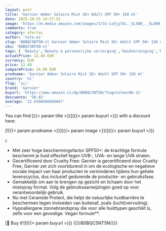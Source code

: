 ```yaml
---
layout: post
title: 'Garnier Amber Solaire Mist SE+ Adult SPF 50+ 150 ml'
date: 2025-10-25 14:37:52
image: 'https://m.media-amazon.com/images/I/31-czXjylhL._SL500_._SL400_.jpg'
comments: true
category: ofertas
author: 'tole.es'
slug: 'B0BQC5NT5N-nl Garnier Amber Solaire Mist SE+ Adult SPF 50+ 150 ml'
sku: 'B0BQC5NT5N-nl'
tags: [ 'Beauty','Beauty & persoonlijke verzorging','Huidverzorging','Make-upremovers','Zonnebrandmiddelen','Zonnebrandmiddelen voor het lichaam','Zonverzorging & bruining','garnier','🇳🇱', ]
actualPrice: 12.49 EUR
currency: EUR
price: 12.49
comparePrice: 24.99 EUR
prodname: 'Garnier Amber Solaire Mist SE+ Adult SPF 50+ 150 ml'
country: 'nl'
flag: '🇳🇱'
brand: 'Garnier'
buyurl: 'https://www.amazon.nl/dp/B0BQC5NT5N/?tag=tolees0b-21'
descuento: '50.02'
average: '12.6566666666667'
---
```


You can find [{{< param title >}}]({{< param buyurl >}}) with a discount here:

[![{{< param prodname >}}]({{< param image >}})]({{< param buyurl >}})

ℹ️:

- Met zeer hoge beschermingsfactor SPF50+: de krachtige formule beschermt je huid effectief tegen UVB-, UVA- en lange UVA stralen.
- Gecertificeerd door Cruelty Free: Garnier is gecertificeerd door Cruelty Free, Garnier zet zich voortdurend in om de ecologische en negatieve sociale impact van haar producten te verminderen tijdens hun gehele levenscyclus, dus inclusief gedurende de productie- en gebruiksfase.
- Gemakkelijk om aan te brengen op gezicht en lichaam door het mistspray format. Volg de gebruiksaanwijzingen goed op voor verantwoordelijk gebruik.
- Nu met Ceramide Protect, die helpt de natuurlijke huidbarrière te beschermen tegen invloeden van buitenaf, zoals (lucht)vervuiling).
- Hypoallergene zonnebrandspray die voor alle huidtypen geschikt is, zelfs voor een gevoelige. Vegan formule**.

[🛒 Buy it!!]({{< param buyurl >}})
{{<world>}}B0BQC5NT5N{{</world>}}
